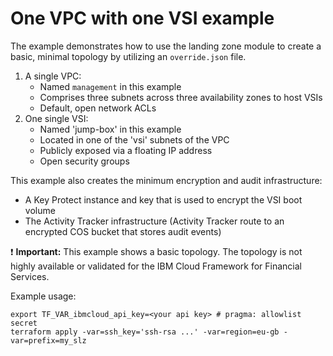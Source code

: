 # One VPC with one VSI example

The example demonstrates how to use the landing zone module to create a basic, minimal topology by utilizing an `override.json` file.
1. A single VPC:
   - Named `management` in this example
   - Comprises three subnets across three availability zones to host VSIs
   - Default, open network ACLs
2. One single VSI:
   - Named 'jump-box' in this example
   - Located in one of the 'vsi' subnets of the VPC
   - Publicly exposed via a floating IP address
   - Open security groups

This example also creates the minimum encryption and audit infrastructure:
- A Key Protect instance and key that is used to encrypt the VSI boot volume
- The Activity Tracker infrastructure (Activity Tracker route to an encrypted COS bucket that stores audit events)

:exclamation: **Important:** This example shows a basic topology. The topology is not highly available or validated for the IBM Cloud Framework for Financial Services.

Example usage:
```
export TF_VAR_ibmcloud_api_key=<your api key> # pragma: allowlist secret
terraform apply -var=ssh_key='ssh-rsa ...' -var=region=eu-gb -var=prefix=my_slz
```
